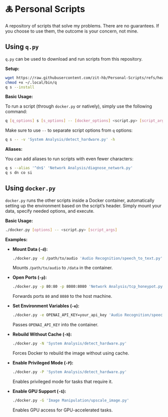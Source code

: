 # 🜏 Personal Scripts

A repository of scripts that solve my problems. There are no guarantees. If you choose to use them, the outcome is your concern, not mine.


## Using `q.py`

`q.py` can be used to download and run scripts from this repository.

**Setup:**
```bash
wget https://raw.githubusercontent.com/zit-hb/Personal-Scripts/refs/heads/master/Meta/q.py -O ~/.local/bin/q
chmod +x ~/.local/bin/q
q s --install
```

**Basic Usage:**

To run a script (through `docker.py` or natively), simply use the following command:
```bash
q [q_options] s [s_options] -- [docker_options] <script.py> [script_args]
```

Make sure to use `--` to separate script options from `q` options:
```bash
q s -- -v 'System Analysis/detect_hardware.py' -h
```

**Aliases:**

You can add aliases to run scripts with even fewer characters:
```bash
q s --alias '^dn$' 'Network Analysis/diagnose_network.py'
q s dn co si
```


## Using `docker.py`

`docker.py` runs the other scripts inside a Docker container, automatically setting up the environment based on the script’s header.
Simply mount your data, specify needed options, and execute.

**Basic Usage:**
```bash
./docker.py [options] -- <script.py> [script_args]
```

**Examples:**

- **Mount Data (`-d`):**
  ```bash
  ./docker.py -d /path/to/audio 'Audio Recognition/speech_to_text.py' -v /data/file.mp3
  ```
  Mounts `/path/to/audio` to `/data` in the container.

- **Open Ports (`-p`):**
  ```bash
  ./docker.py -p 80:80 -p 8080:8080 'Network Analysis/tcp_honeypot.py' -p 80 -p 8080 -o
  ```
  Forwards ports `80` and `8080` to the host machine.

- **Set Environment Variables (`-e`):**
  ```bash
  ./docker.py -e OPENAI_API_KEY=your_api_key 'Audio Recognition/speech_to_text.py' --provider openai
  ```
  Passes `OPENAI_API_KEY` into the container.

- **Rebuild Without Cache (`-N`):**
  ```bash
  ./docker.py -N 'System Analysis/detect_hardware.py'
  ```
  Forces Docker to rebuild the image without using cache.

- **Enable Privileged Mode (`-P`):**
  ```bash
  ./docker.py -P 'System Analysis/detect_hardware.py'
  ```
  Enables privileged mode for tasks that require it.

- **Enable GPU Support (`-G`):**
  ```bash
  ./docker.py -G 'Image Manipulation/upscale_image.py'
  ```
  Enables GPU access for GPU-accelerated tasks.
